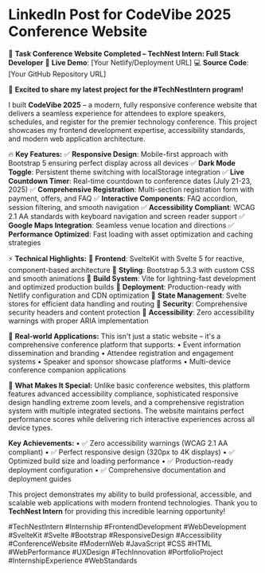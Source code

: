# LinkedIn Post for CodeVibe 2025 Conference Website

🔧 **Task Conference Website Completed – TechNest Intern: Full Stack Developer**
🔗 **Live Demo**: [Your Netlify/Deployment URL]
💻 **Source Code**: [Your GitHub Repository URL]

🚀 **Excited to share my latest project for the #TechNestIntern program!**

I built **CodeVibe 2025** – a modern, fully responsive conference website that delivers a seamless experience for attendees to explore speakers, schedules, and register for the premier technology conference. This project showcases my frontend development expertise, accessibility standards, and modern web application architecture.

🔥 **Key Features:**
✅ **Responsive Design**: Mobile-first approach with Bootstrap 5 ensuring perfect display across all devices
✅ **Dark Mode Toggle**: Persistent theme switching with localStorage integration
✅ **Live Countdown Timer**: Real-time countdown to conference dates (July 21-23, 2025)
✅ **Comprehensive Registration**: Multi-section registration form with payment, offers, and FAQ
✅ **Interactive Components**: FAQ accordion, session filtering, and smooth navigation
✅ **Accessibility Compliant**: WCAG 2.1 AA standards with keyboard navigation and screen reader support
✅ **Google Maps Integration**: Seamless venue location and directions
✅ **Performance Optimized**: Fast loading with asset optimization and caching strategies

⚡ **Technical Highlights:**
🔹 **Frontend**: SvelteKit with Svelte 5 for reactive, component-based architecture
🔹 **Styling**: Bootstrap 5.3.3 with custom CSS and smooth animations
🔹 **Build System**: Vite for lightning-fast development and optimized production builds
🔹 **Deployment**: Production-ready with Netlify configuration and CDN optimization
🔹 **State Management**: Svelte stores for efficient data handling and routing
🔹 **Security**: Comprehensive security headers and content protection
🔹 **Accessibility**: Zero accessibility warnings with proper ARIA implementation

🎯 **Real-world Applications:**
This isn't just a static website – it's a comprehensive conference platform that supports:
• Event information dissemination and branding
• Attendee registration and engagement systems
• Speaker and sponsor showcase platforms
• Multi-device conference companion applications

🌟 **What Makes It Special:**
Unlike basic conference websites, this platform features advanced accessibility compliance, sophisticated responsive design handling extreme zoom levels, and a comprehensive registration system with multiple integrated sections. The website maintains perfect performance scores while delivering rich interactive experiences across all device types.

**Key Achievements:**
• ✅ Zero accessibility warnings (WCAG 2.1 AA compliant)
• ✅ Perfect responsive design (320px to 4K displays)
• ✅ Optimized build size and loading performance
• ✅ Production-ready deployment configuration
• ✅ Comprehensive documentation and deployment guides

This project demonstrates my ability to build professional, accessible, and scalable web applications with modern frontend technologies. Thank you to **TechNest Intern** for providing this incredible learning opportunity!

#TechNestIntern #Internship #FrontendDevelopment #WebDevelopment #SvelteKit #Svelte #Bootstrap #ResponsiveDesign #Accessibility #ConferenceWebsite #ModernWeb #JavaScript #CSS #HTML #WebPerformance #UXDesign #TechInnovation #PortfolioProject #InternshipExperience #WebStandards
